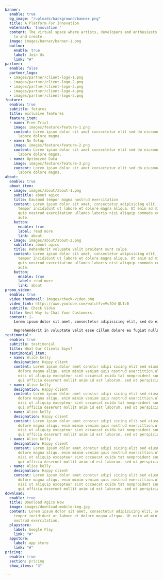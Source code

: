 ```yaml
---
banner:
  enable: true
  bg_image: "/uploads/background/banner.png"
  title: A Platform For Innovation
  watermark: 'Innovation '
  content: The virtual space where artists, developers and enthusiasts come together
    to and create.
  image: images/banner/banner-1.png
  button:
    enable: true
    label: Join Us
    link: "#"
partner:
  enable: false
  partner_logo:
  - images/partner/client-logo-1.png
  - images/partner/client-logo-2.png
  - images/partner/client-logo-3.png
  - images/partner/client-logo-4.png
  - images/partner/client-logo-5.png
feature:
  enable: true
  subtitle: fetures
  title: exclusive features
  feature_item:
  - name: Free Trial
    image: images/feature/feature-1.png
    content: Lorem ipsum dolor sit amet consectetur elit sed do eiusmod tempor incididunt
      labore dolore magna.
  - name: No Setup
    image: images/feature/feature-2.png
    content: Lorem ipsum dolor sit amet consectetur elit sed do eiusmod tempor incididunt
      labore dolore magna.
  - name: Optimized Data
    image: images/feature/feature-3.png
    content: Lorem ipsum dolor sit amet consectetur elit sed do eiusmod tempor incididunt
      labore dolore magna.
about:
  enable: true
  about_item:
  - image: images/about/about-1.png
    subtitle: about agico
    title: Eausmod tempor magna nostrud exercitation
    content: Lorem ipsum dolor sit amet, consectetur adipisicing elit, sed do eiusmod
      tempor incididunt ut labore et dolore magna aliqua. Ut enim ad minim veniam
      quis nostrud exercitation ullamco laboris nisi aliquip commodo consequat. duis
      aute.
    button:
      enable: true
      label: read more
      link: about
  - image: images/about/about-2.png
    subtitle: about agico
    title: Rehenderit volupate velit proident sunt culpa
    content: Lorem ipsum dolor sit amet, consectetur adipisicing elit, sed do eiusmod
      tempor incididunt ut labore et dolore magna aliqua. Ut enim ad minim veniam
      quis nostrud exercitation ullamco laboris nisi aliquip commodo consequat. duis
      aute.
    button:
      enable: true
      label: read more
      link: about
promo_video:
  enable: true
  video_thumbnail: images/check-video.png
  video_link: https://www.youtube.com/watch?v=VufDd-QL1c0
  subtitle: Check Video
  title: Best Way to Chat Your Customers.
  content: |-
    Lorem ipsum dolor sit amet, consectetur adipisicing elit, sed do eiusmod tempor incididunt ut labore et dolore magna aliqua. Ut enim ad minim veniam quis nostrud exercitation ullamco laboris nisi aliquip commodo consequat. duis aute.

    Reprehenderit in voluptate velit esse cillum dolore eu fugiat nulla pariatur excepteur sint occaecat cupidatat non proident.
testimonial:
  enable: true
  subtitle: testimonial
  title: What Our Clients Says?
  testimonial_item:
  - name: Alice kelly
    designation: Happy client
    content: Lorem ipsum dolor amet constur adipi sicing elit sed eiusmtempor incid
      dolore magna aliqu. enim minim veniam quis nostrud exercittion.ullamco laboris
      nisi ut aliquip excepteur sint occaecat cuida tat nonproident sunt in culpa
      qui officia deserunt mollit anim id est laborum. sed ut perspiciatis.
  - name: Alice kelly
    designation: Happy client
    content: Lorem ipsum dolor amet constur adipi sicing elit sed eiusmtempor incid
      dolore magna aliqu. enim minim veniam quis nostrud exercittion.ullamco laboris
      nisi ut aliquip excepteur sint occaecat cuida tat nonproident sunt in culpa
      qui officia deserunt mollit anim id est laborum. sed ut perspiciatis.
  - name: Alice kelly
    designation: Happy client
    content: Lorem ipsum dolor amet constur adipi sicing elit sed eiusmtempor incid
      dolore magna aliqu. enim minim veniam quis nostrud exercittion.ullamco laboris
      nisi ut aliquip excepteur sint occaecat cuida tat nonproident sunt in culpa
      qui officia deserunt mollit anim id est laborum. sed ut perspiciatis.
  - name: Alice kelly
    designation: Happy client
    content: Lorem ipsum dolor amet constur adipi sicing elit sed eiusmtempor incid
      dolore magna aliqu. enim minim veniam quis nostrud exercittion.ullamco laboris
      nisi ut aliquip excepteur sint occaecat cuida tat nonproident sunt in culpa
      qui officia deserunt mollit anim id est laborum. sed ut perspiciatis.
  - name: Alice kelly
    designation: Happy client
    content: Lorem ipsum dolor amet constur adipi sicing elit sed eiusmtempor incid
      dolore magna aliqu. enim minim veniam quis nostrud exercittion.ullamco laboris
      nisi ut aliquip excepteur sint occaecat cuida tat nonproident sunt in culpa
      qui officia deserunt mollit anim id est laborum. sed ut perspiciatis.
download:
  enable: true
  title: Download Agico Now
  image: images/download-mobile-img.jpg
  content: Lorem ipsum dolor sit amet, consectetur adipisicing elit, sed do eiusmod
    tempor incididunt ut labore et dolore magna aliqua. Ut enim ad minim veniam quis
    nostrud exercitation.
  playstore:
    label: Google Play
    link: "#"
  appstore:
    label: app store
    link: "#"
pricing:
  enable: true
  section: pricing
  show_items: "3"

---
```

